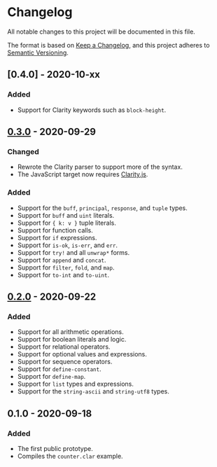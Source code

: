 # Changelog

All notable changes to this project will be documented in this file.

The format is based on [Keep a Changelog](https://keepachangelog.com/en/1.0.0/),
and this project adheres to [Semantic Versioning](https://semver.org/spec/v2.0.0.html).

## [0.4.0] - 2020-10-xx

### Added

- Support for Clarity keywords such as `block-height`.

## [0.3.0] - 2020-09-29

### Changed

- Rewrote the Clarity parser to support more of the syntax.
- The JavaScript target now requires [Clarity.js].

[Clarity.js]: https://github.com/weavery/clarity.js

### Added

- Support for the `buff`, `principal`, `response`, and `tuple` types.
- Support for `buff` and `uint` literals.
- Support for `{ k: v }` tuple literals.
- Support for function calls.
- Support for `if` expressions.
- Support for `is-ok`, `is-err`, and `err`.
- Support for `try!` and all `unwrap*` forms.
- Support for `append` and `concat`.
- Support for `filter`, `fold`, and `map`.
- Support for `to-int` and `to-uint`.

## [0.2.0] - 2020-09-22

### Added

- Support for all arithmetic operations.
- Support for boolean literals and logic.
- Support for relational operators.
- Support for optional values and expressions.
- Support for sequence operators.
- Support for `define-constant`.
- Support for `define-map`.
- Support for `list` types and expressions.
- Support for the `string-ascii` and `string-utf8` types.

## 0.1.0 - 2020-09-18

### Added

- The first public prototype.
- Compiles the `counter.clar` example.

[0.3.0]: https://github.com/weavery/sworn/compare/0.2.0...0.3.0
[0.2.0]: https://github.com/weavery/sworn/compare/0.1.0...0.2.0
